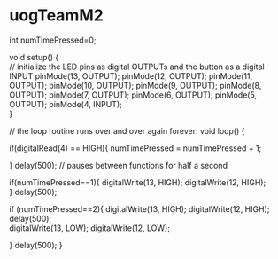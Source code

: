 uogTeamM2
=========

int numTimePressed=0;

void setup() {                
  // initialize the LED pins as digital OUTPUTs and the button as a digital INPUT 
  pinMode(13, OUTPUT);
  pinMode(12, OUTPUT);
  pinMode(11, OUTPUT);
  pinMode(10, OUTPUT);
  pinMode(9, OUTPUT);
  pinMode(8, OUTPUT);
  pinMode(7, OUTPUT);
  pinMode(6, OUTPUT);
  pinMode(5, OUTPUT);
  pinMode(4, INPUT);      
}

// the loop routine runs over and over again forever:
void loop() {


if(digitalRead(4) == HIGH){
numTimePressed = numTimePressed + 1;

}
delay(500);              // pauses between functions for half a second

if(numTimePressed==1){
digitalWrite(13, HIGH); 
digitalWrite(12, HIGH);  
}
delay(500);

if (numTimePressed==2){
digitalWrite(13, HIGH); 
digitalWrite(12, HIGH);  
delay(500);                  
digitalWrite(13, LOW);
digitalWrite(12, LOW);

}
delay(500);
}
